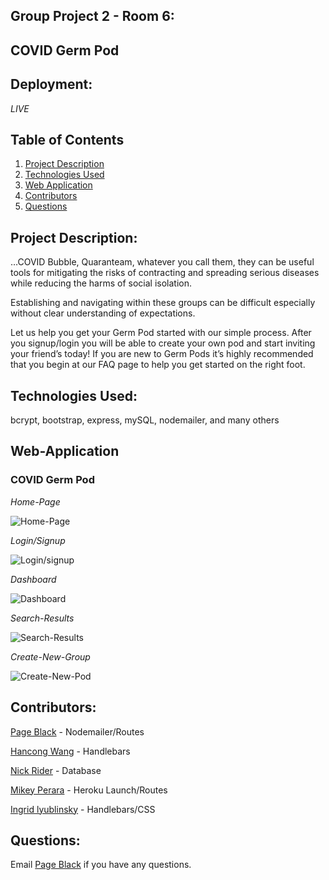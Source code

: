 ## Group Project 2 - Room 6:

## COVID Germ Pod

## Deployment:

_LIVE_

## Table of Contents

1. [Project Description](#project-description)
2. [Technologies Used](#technologies-used)
3. [Web Application](#web-application)
4. [Contributors](#contributors)
5. [Questions](#questions)

## Project Description:

…COVID Bubble, Quaranteam, whatever you call them, they can be useful tools for mitigating the risks of contracting and spreading serious diseases while reducing the harms of social isolation.

Establishing and navigating within these groups can be difficult especially without clear understanding of expectations.

Let us help you get your Germ Pod started with our simple process. After you signup/login you will be able to create your own pod and start inviting your friend’s today! If you are new to Germ Pods it’s highly recommended that you begin at our FAQ page to help you get started on the right foot.

## Technologies Used:

bcrypt, bootstrap, express, mySQL, nodemailer, and many others

## Web-Application

### COVID Germ Pod

_Home-Page_

![Home-Page](https://github.com/rnick1/Group_6/blob/main/public/images/home-page.png)

_Login/Signup_

![Login/signup](https://github.com/rnick1/Group_6/blob/main/public/images/login.png)

_Dashboard_

![Dashboard](https://github.com/rnick1/Group_6/blob/main/public/images/dashboard.png)

_Search-Results_

![Search-Results](https://github.com/rnick1/Group_6/blob/main/public/images/searchresult.png)

_Create-New-Group_

![Create-New-Pod](https://github.com/rnick1/Group_6/blob/main/public/images/new-group.png)

## Contributors:

[Page Black](https://www.github.com/noheropage) - Nodemailer/Routes

[Hancong Wang](https://www.github.com/herita7171) - Handlebars

[Nick Rider](https://www.github.com/rnick1) - Database

[Mikey Perara](https://www.github.com/mikeyp957) - Heroku Launch/Routes

[Ingrid lyublinsky](https://www.github.com/ilyublinsky) - Handlebars/CSS

## Questions:

Email [Page Black](#mursepage@gmail.com) if you have any questions.

